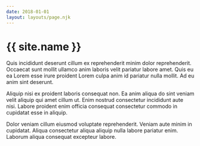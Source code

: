 ```yaml
---
date: 2018-01-01
layout: layouts/page.njk
---
```

# {{ site.name }}

Quis incididunt deserunt cillum ex reprehenderit minim dolor reprehenderit. Occaecat sunt mollit ullamco anim laboris velit pariatur labore amet. Quis eu ea Lorem esse irure proident Lorem culpa anim id pariatur nulla mollit. Ad eu anim sint deserunt.

Aliquip nisi ex proident laboris consequat non. Ea anim aliqua do sint veniam velit aliquip qui amet cillum ut. Enim nostrud consectetur incididunt aute nisi. Labore proident enim officia consequat consectetur commodo in cupidatat esse in aliquip.

Dolor veniam cillum eiusmod voluptate reprehenderit. Veniam aute minim in cupidatat. Aliqua consectetur aliqua aliquip nulla labore pariatur enim. Laborum aliqua consequat excepteur labore.
